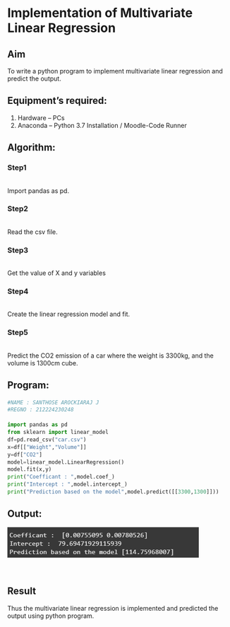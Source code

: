 # Implementation of Multivariate Linear Regression
## Aim
To write a python program to implement multivariate linear regression and predict the output.
## Equipment’s required:
1.	Hardware – PCs
2.	Anaconda – Python 3.7 Installation / Moodle-Code Runner
## Algorithm:
### Step1
<br>
Import pandas as pd.

### Step2
<br>
Read the csv file.

### Step3
<br>
Get the value of X and y variables

### Step4
<br>
Create the linear regression model and fit.

### Step5
<br>
Predict the CO2 emission of a car where the weight is 3300kg, and the volume is 1300cm cube.

## Program:
``` python
#NAME : SANTHOSE AROCKIARAJ J
#REGNO : 212224230248

import pandas as pd
from sklearn import linear_model
df=pd.read_csv("car.csv")
x=df[["Weight","Volume"]]
y=df["CO2"]
model=linear_model.LinearRegression()
model.fit(x,y)
print("Coefficant : ",model.coef_)
print("Intercept : ",model.intercept_)
print("Prediction based on the model",model.predict([[3300,1300]]))

```
## Output:
![alt text](image.png)

<br>

## Result
Thus the multivariate linear regression is implemented and predicted the output using python program.